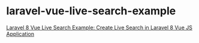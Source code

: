 # laravel-vue-live-search-example

[Laravel 8 Vue Live Search Example: Create Live Search in Laravel 8 Vue JS Application](https://www.positronx.io/create-live-search-in-laravel-vue-js-application)